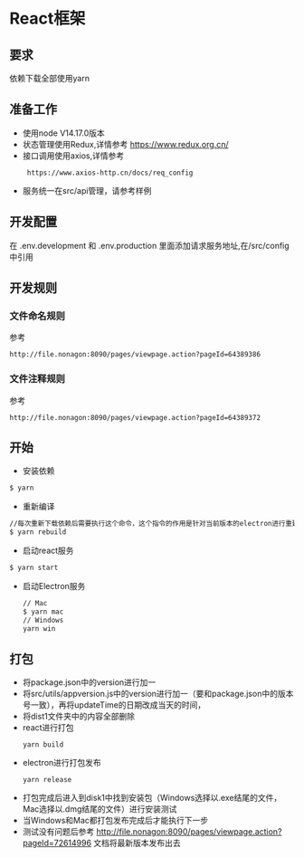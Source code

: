 # React框架

## 要求
依赖下载全部使用yarn

## 准备工作
- 使用node V14.17.0版本
- 状态管理使用Redux,详情参考 https://www.redux.org.cn/
- 接口调用使用axios,详情参考 
  ```
   https://www.axios-http.cn/docs/req_config

- 服务统一在src/api管理，请参考样例
  
## 开发配置
在 .env.development 和 .env.production 里面添加请求服务地址,在/src/config中引用
  
## 开发规则

### 文件命名规则
参考
 ```
http://file.nonagon:8090/pages/viewpage.action?pageId=64389386
```

### 文件注释规则
参考 
```
http://file.nonagon:8090/pages/viewpage.action?pageId=64389372
```

## 开始
- 安装依赖
```bash
$ yarn 
```
- 重新编译
    
```bash
//每次重新下载依赖后需要执行这个命令，这个指令的作用是针对当前版本的electron进行重建本机的node.js模块
$ yarn rebuild
```
- 启动react服务
```bash
$ yarn start
```
- 启动Electron服务
  ```bash
  // Mac
  $ yarn mac
  // Windows
  yarn win
  ```


## 打包
- 将package.json中的version进行加一
- 将src/utils/appversion.js中的version进行加一（要和package.json中的版本号一致），再将updateTime的日期改成当天的时间，
- 将dist1文件夹中的内容全部删除
- react进行打包
  ```
  yarn build
  ```
- electron进行打包发布
  ``` 
  yarn release
  ```
- 打包完成后进入到disk1中找到安装包（Windows选择以.exe结尾的文件，Mac选择以.dmg结尾的文件）进行安装测试
- 当Windows和Mac都打包发布完成后才能执行下一步
- 测试没有问题后参考 http://file.nonagon:8090/pages/viewpage.action?pageId=72614996 文档将最新版本发布出去

